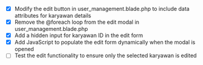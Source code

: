 - [x] Modify the edit button in user_management.blade.php to include data attributes for karyawan details
- [x] Remove the @foreach loop from the edit modal in user_management.blade.php
- [x] Add a hidden input for karyawan ID in the edit form
- [x] Add JavaScript to populate the edit form dynamically when the modal is opened
- [ ] Test the edit functionality to ensure only the selected karyawan is edited

